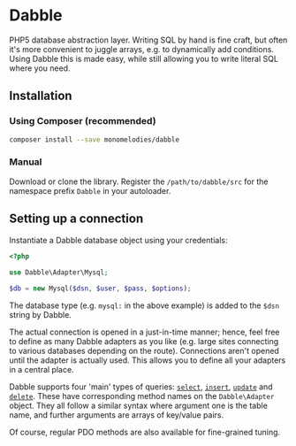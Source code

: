 # Dabble
PHP5 database abstraction layer. Writing SQL by hand is fine craft, but often
it's more convenient to juggle arrays, e.g. to dynamically add conditions. Using
Dabble this is made easy, while still allowing you to write literal SQL where
you need.

## Installation

### Using Composer (recommended)
```bash
composer install --save monomelodies/dabble
```

### Manual
Download or clone the library. Register the `/path/to/dabble/src` for the
namespace prefix `Dabble` in your autoloader.

## Setting up a connection
Instantiate a Dabble database object using your credentials:

```php
<?php
    
use Dabble\Adapter\Mysql;

$db = new Mysql($dsn, $user, $pass, $options);

```

The database type (e.g. `mysql:` in the above example) is added to the `$dsn`
string by Dabble.

The actual connection is opened in a just-in-time manner; hence, feel free to
define as many Dabble adapters as you like (e.g. large sites connecting to
various databases depending on the route). Connections aren't opened until the
adapter is actually used. This allows you to define all your adapters in a
central place.

Dabble supports four 'main' types of queries: [`select`](usage/select.md),
[`insert`](usage/insert.md), [`update`](usage/update.md) and
[`delete`](usage/delete.md). These have corresponding method names on the
`Dabble\Adapter` object. They all follow a similar syntax where argument one is
the table name, and further arguments are arrays of key/value pairs.

Of course, regular PDO methods are also available for fine-grained tuning.

